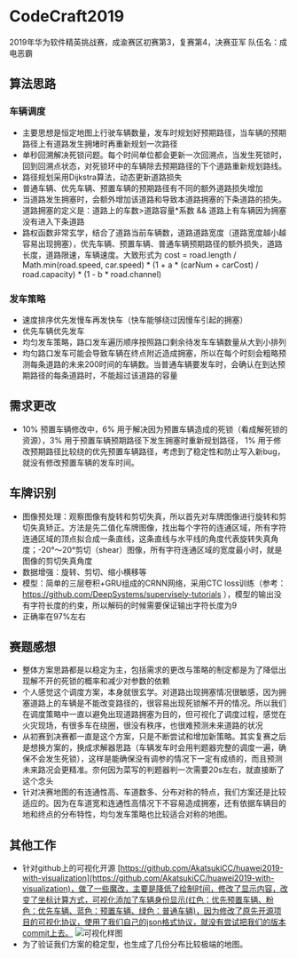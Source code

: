 # CodeCraft2019
2019年华为软件精英挑战赛，成渝赛区初赛第3，复赛第4，决赛亚军
队伍名：成电恶霸
## 算法思路
### 车辆调度
* 主要思想是恒定地图上行驶车辆数量，发车时规划好预期路径，当车辆的预期路径上有道路发生拥堵时再重新规划一次路径
* 单秒回溯解决死锁问题。每个时间单位都会更新一次回溯点，当发生死锁时，回到回溯点状态，对死锁环中的车辆除去预期路径的下个道路重新规划路线。
* 路径规划采用Dijkstra算法，动态更新道路损失
* 普通车辆、优先车辆、预置车辆的预期路径有不同的额外道路损失增加
* 当道路发生拥塞时，会额外增加该道路和导致本道路拥塞的下条道路的损失。道路拥塞的定义是：道路上的车数>道路容量*系数 && 道路上有车辆因为拥塞没有进入下条道路
* 路权函数非常玄学，结合了道路当前车辆数，道路道路宽度（道路宽度越小越容易出现拥塞），优先车辆、预置车辆、普通车辆预期路径的额外损失，道路长度，道路限速，车辆速度。大致形式为 cost = road.length / Math.min(road.speed, car.speed) * (1 + a * (carNum + carCost) / road.capacity) * (1 - b * road.channel)
### 发车策略
* 速度排序优先发慢车再发快车（快车能够绕过因慢车引起的拥塞）
* 优先车辆优先发车
* 均匀发车策略，路口发车遍历顺序按照路口剩余待发车车辆数量从大到小排列
* 均匀路口发车可能会导致车辆在终点附近造成拥塞，所以在每个时刻会粗略预测每条道路的未来200时间的车辆数。当普通车辆要发车时，会确认在到达预期路径的每条道路时，不能超过该道路的容量
## 需求更改
* 10% 预置车辆修改中，6% 用于解决因为预置车辆造成的死锁（看成解死锁的资源），3% 用于预置车辆预期路径下发生拥塞时重新规划路径， 1% 用于修改预期路径比较绕的优先预置车辆路径，考虑到了稳定性和防止写入新bug，就没有修改预置车辆的发车时间。
## 车牌识别
* 图像预处理：观察图像有旋转和剪切失真，所以首先对车牌图像进行旋转和剪切失真矫正。方法是先二值化车牌图像，找出每个字符的连通区域，所有字符连通区域的顶点拟合成一条直线，这条直线与水平线的角度代表旋转失真角度；-20°～20°剪切（shear）图像，所有字符连通区域的宽度最小时，就是图像的剪切失真角度
* 数据增强：旋转、剪切、缩小横移等
* 模型：简单的三层卷积+GRU组成的CRNN网络，采用CTC loss训练（参考：https://github.com/DeepSystems/supervisely-tutorials ），模型的输出没有字符长度的约束，所以解码的时候需要保证输出字符长度为9
* 正确率在97%左右
## 赛题感想
* 整体方案思路都是以稳定为主，包括需求的更改与策略的制定都是为了降低出现解不开的死锁的概率和减少对参数的依赖
* 个人感觉这个调度方案，本身就很玄学。对道路出现拥塞情况很敏感，因为拥塞道路上的车辆是不能改变路径的，很容易出现死锁解不开的情况。所以我们在调度策略中一直以避免出现道路拥塞为目的，但可视化了调度过程，感觉在火灾现场，有很多车在绕圈，很没有秩序，也很难预测未来道路的状况
* 从初赛到决赛都一直是这个方案，只是不断尝试和增加新策略。其实复赛之后是想换方案的，换成求解器思路（车辆发车时会用判题器完整的调度一遍，确保不会发生死锁），这样是能确保没有调参的情况下一定有成绩的，而且预测未来路况会更精准。奈何因为菜写的判题器判一次需要20s左右，就直接断了这个念头
* 针对决赛地图的有连通性高、车道数多、分布对称的特点，我们方案还是比较适应的。因为在车道宽和连通性高情况下不容易造成拥塞，还有依据车辆目的地和终点的分布特性，均匀发车策略也比较适合对称的地图。
## 其他工作
* 针对github上的可视化开源 [https://github.com/AkatsukiCC/huawei2019-with-visualization](https://github.com/AkatsukiCC/huawei2019-with-visualization)，做了一些魔改，主要是降低了绘制时间，修改了显示内容，改变了坐标计算方式，可视化添加了车辆身份显示(红色：优先预置车辆、粉色：优先车辆、蓝色：预置车辆、绿色：普通车辆)，因为修改了原先开源项目的可视化协议，使用了我们自己的json格式协议，就没有尝试把我们的版本commit上去。
![可视化样图](https://github.com/zl-cheng/CodeCraft2019/blob/master/Visualization/demo.jpg)
* 为了验证我们方案的稳定型，也生成了几份分布比较极端的地图。
 